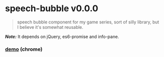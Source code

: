 # speech-bubble v0.0.0

> speech bubble component for my game series, sort of silly library, but I believe it's somewhat reusable.

***Note:*** It depends on jQuery, es6-promise and info-pane.

### [demo](http://kt3k.github.io/speech-bubble/test.html) (chrome)
